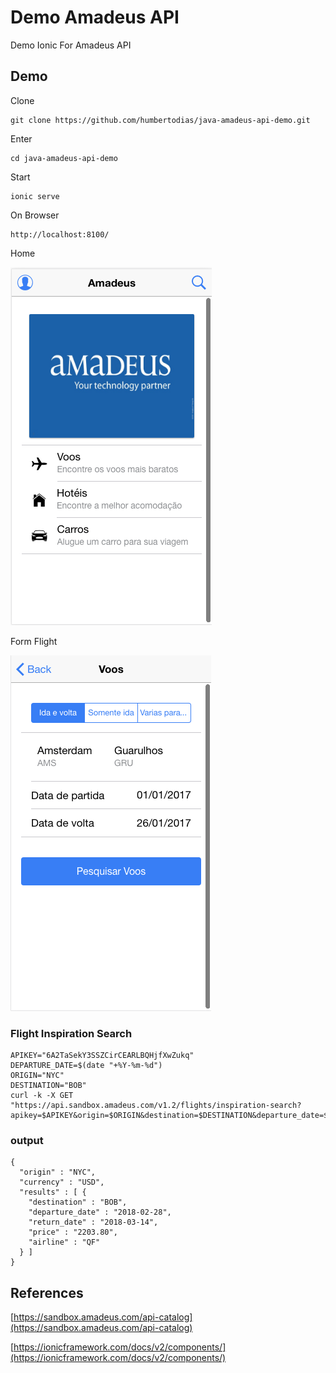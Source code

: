 # Demo Amadeus API

Demo Ionic For Amadeus API

## Demo

Clone

```
git clone https://github.com/humbertodias/java-amadeus-api-demo.git
```

Enter

```
cd java-amadeus-api-demo
```

Start
```
ionic serve
```

On Browser

```
http://localhost:8100/
```

Home

![Home](doc/home.png)

Form Flight

![Form](doc/voo-form.png)


### Flight Inspiration Search

```
APIKEY="6A2TaSekY3SSZCirCEARLBQHjfXwZukq"
DEPARTURE_DATE=$(date "+%Y-%m-%d")
ORIGIN="NYC"
DESTINATION="BOB"
curl -k -X GET "https://api.sandbox.amadeus.com/v1.2/flights/inspiration-search?apikey=$APIKEY&origin=$ORIGIN&destination=$DESTINATION&departure_date=$DEPARTURE_DATE"
```


### output

```
{
  "origin" : "NYC",
  "currency" : "USD",
  "results" : [ {
    "destination" : "BOB",
    "departure_date" : "2018-02-28",
    "return_date" : "2018-03-14",
    "price" : "2203.80",
    "airline" : "QF"
  } ]
}
```

## References

[https://sandbox.amadeus.com/api-catalog](https://sandbox.amadeus.com/api-catalog)

[https://ionicframework.com/docs/v2/components/](https://ionicframework.com/docs/v2/components/)

